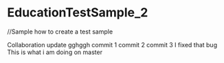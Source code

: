 # EducationTestSample_2
//Sample how to create a test sample

Collaboration update
gghggh
commit 1
commit 2
commit 3
I fixed that bug
This is what i am doing on master
